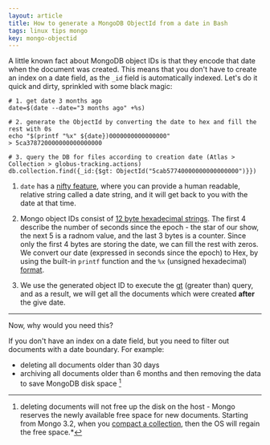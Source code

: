 ```yaml
---
layout: article
title: How to generate a MongoDB ObjectId from a date in Bash
tags: linux tips mongo
key: mongo-objectid
---
```


A little known fact about MongoDB object IDs is that they encode that date when the document was created. This means that
you don't have to create an index on a date field, as the `_id` field is automatically indexed. Let's do it quick and dirty, sprinkled with some black magic:

```shell
# 1. get date 3 months ago
date=$(date --date="3 months ago" +%s)

# 2. generate the ObjectId by converting the date to hex and fill the rest with 0s
echo "$(printf "%x" ${date})0000000000000000"
> 5ca378720000000000000000

# 3. query the DB for files according to creation date (Atlas > Collection > globus-tracking.actions)
db.collection.find({_id:{$gt: ObjectId("5cab57740000000000000000")}})
```

1. `date` has a [nifty feature](https://ss64.com/bash/date.html), where you can provide a human readable, relative string called a date string, and it will get back to you with the date at that time.

2. Mongo object IDs consist of [12 byte hexadecimal strings](). The first 4 describe the number of seconds since the epoch - the star of our show, the next 5 is a radnom value, and the last 3 bytes is a counter.
Since only the first 4 bytes are storing the date, we can fill the rest with zeros.
We convert our date (expressed in seconds since the epoch) to Hex, by using the built-in `printf` function and the `%x` (unsigned hexadecimal) [format](https://wiki-dev.bash-hackers.org/commands/builtin/printf#format_strings).

3. We use the generated object ID to execute the [gt](https://docs.mongodb.com/manual/reference/operator/query/gt/) (greater than) query, and as a result, we will get all the documents which were created **after** the
give date.

---

Now, why would you need this?

If you don't have an index on a date field, but you need to filter out documents with a date boundary. For example:
- deleting all documents older than 30 days
- archiving all documents older than 6 months and then removing the data to save MongoDB disk space [^1]

[^1]: deleting documents will not free up the disk on the host - Mongo reserves the newly available free space for new documents. Starting from Mongo 3.2, when you [compact a collection](https://dzone.com/articles/reclaiming-disk-space-from-mongodb), then the OS will regain the free space.*
